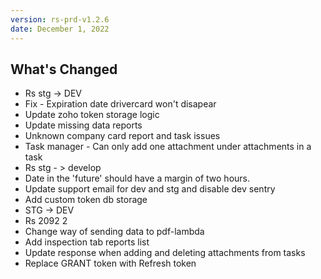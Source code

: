 ```yaml
---
version: rs-prd-v1.2.6
date: December 1, 2022
---
```


## What's Changed
* Rs stg -> DEV
* Fix - Expiration date drivercard won't disapear
* Update zoho token storage logic
* Update missing data reports
* Unknown company card report and task issues
* Task manager - Can only add one attachment under attachments in a task
* Rs stg - > develop
* Date in the 'future' should have a margin of two hours.
* Update support email for dev and stg and disable dev sentry
* Add custom token db storage
* STG -> DEV
* Rs 2092 2
* Change way of sending data to pdf-lambda
* Add inspection tab reports list
* Update response when adding and deleting attachments from tasks
* Replace GRANT token with Refresh token